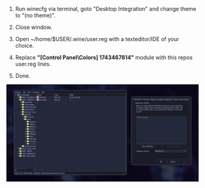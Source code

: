 1. Run winecfg via terminal, goto "Desktop Integration" and change theme to "(no theme)".

2. Close window.

3. Open ~/home/$USER/.wine/user.reg with a texteditor/IDE of your choice.

4. Replace **"[Control Panel\\Colors] 1743467814"** module with this repos user.reg lines.

5. Done. 

![alt_text](https://raw.githubusercontent.com/Jan-Aarela/.dotfiles/refs/heads/main/wine/Preview.png)
